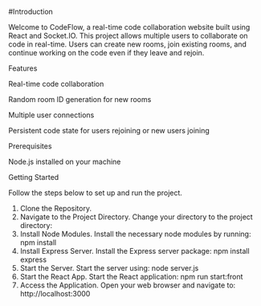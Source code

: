 #Introduction

Welcome to CodeFlow, a real-time code collaboration website built using React and Socket.IO. This project allows multiple users to collaborate on code in real-time. Users can create new rooms, join existing rooms, and continue working on the code even if they leave and rejoin.

Features

Real-time code collaboration

Random room ID generation for new rooms

Multiple user connections

Persistent code state for users rejoining or new users joining

Prerequisites

Node.js installed on your machine

Getting Started

Follow the steps below to set up and run the project.

1. Clone the Repository.
2. Navigate to the Project Directory.
  Change your directory to the project directory:
3. Install Node Modules.
   Install the necessary node modules by running:
  npm install
4. Install Express Server.
  Install the Express server package:
  npm install express
5. Start the Server.
   Start the server using:
   node server.js
6. Start the React App.
  Start the React application:
  npm run start:front
7. Access the Application.
   Open your web browser and navigate to:
   http://localhost:3000
